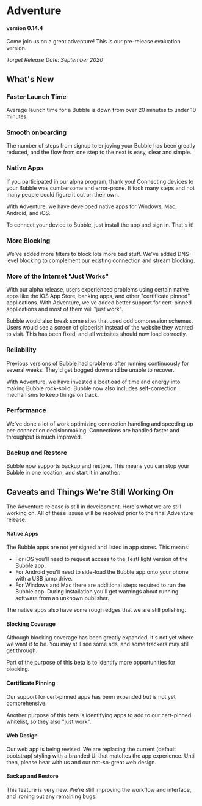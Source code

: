 # Adventure
#### version 0.14.4
Come join us on a great adventure! This is our pre-release evaluation version.

*Target Release Date: September 2020*

## What's New

### Faster Launch Time
Average launch time for a Bubble is down from over 20 minutes to under 10 minutes.

### Smooth onboarding
The number of steps from signup to enjoying your Bubble has been greatly reduced, and the flow from one step to the next is easy, clear and simple.

### Native Apps
If you participated in our alpha program, thank you! Connecting devices to your Bubble was cumbersome and error-prone. It took many steps and not many people could figure it out on their own.

With Adventure, we have developed native apps for Windows, Mac, Android, and iOS.

To connect your device to Bubble, just install the app and sign in. That's it!

### More Blocking
We've added more filters to block lots more bad stuff. We've added DNS-level blocking to complement our existing connection and stream blocking. 

### More of the Internet "Just Works"
With our alpha release, users experienced problems using certain native apps like the iOS App Store, banking apps, and other "certificate pinned" applications.
With Adventure, we've added better support for cert-pinned applications and most of them will "just work".

Bubble would also break some sites that used odd compression schemes. Users would see a screen of gibberish instead of the website they wanted to visit. This has been fixed, and all websites should now load correctly.

### Reliability
Previous versions of Bubble had problems after running continuously for several weeks. They'd get bogged down and be unable to recover.

With Adventure, we have invested a boatload of time and energy into making Bubble rock-solid. Bubble now also includes self-correction mechanisms to keep things on track.

### Performance
We've done a lot of work optimizing connection handling and speeding up per-connection decisionmaking. Connections are handled faster and throughput is much improved.

### Backup and Restore
Bubble now supports backup and restore. This means you can stop your Bubble in one location, and start it in another.

## Caveats and Things We're Still Working On
The Adventure release is still in development. Here's what we are still working on.
All of these issues will be resolved prior to the final Adventure release.

#### Native Apps
The Bubble apps are not *yet* signed and listed in app stores. This means:
 * For iOS you'll need to request access to the TestFlight version of the Bubble app.
 * For Android you'll need to side-load the Bubble app onto your phone with a USB jump drive.
 * For Windows and Mac there are additional steps required to run the Bubble app. During installation you'll get warnings about running software from an unknown publisher.

The native apps also have some rough edges that we are still polishing. 

#### Blocking Coverage
Although blocking coverage has been greatly expanded, it's not yet where we want it to be. You may still see some ads, and some trackers may still get through.

Part of the purpose of this beta is to identify more opportunities for blocking.

#### Certificate Pinning
Our support for cert-pinned apps has been expanded but is not yet comprehensive.

Another purpose of this beta is identifying apps to add to our cert-pinned whitelist, so they also "just work".

#### Web Design
Our web app is being revised. We are replacing the current (default bootstrap) styling with a branded UI that matches the app experience. Until then, please bear with us and our not-so-great web design.

#### Backup and Restore
This feature is very new. We're still improving the workflow and interface, and ironing out any remaining bugs.
